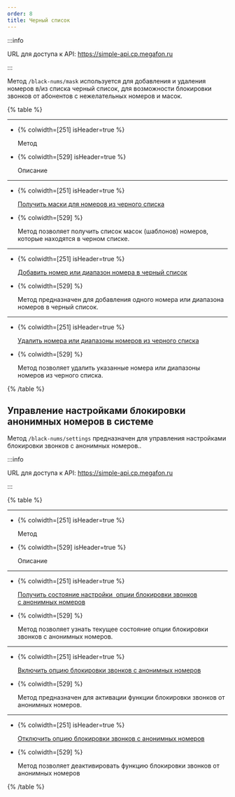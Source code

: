 ```yaml
---
order: 8
title: Черный список
---
```


:::info 

URL для доступа к API: <https://simple-api.cp.megafon.ru>

:::

Метод `/black-nums/mask` используется для добавления и удаления номеров в/из списка черный список, для возможности блокировки звонков от абонентов с нежелательных номеров и масок.

{% table %}

---

*  {% colwidth=[251] isHeader=true %}

   Метод

*  {% colwidth=[529] isHeader=true %}

   Описание

---

*  {% colwidth=[251] isHeader=true %}

   [Получить маски для номеров из черного списка](./poluchenie-spiska-masok-dlya-nomerov-iz-chernogo)

*  {% colwidth=[529] %}

   Метод позволяет получить список масок (шаблонов) номеров, которые находятся в черном списке.

---

*  {% colwidth=[251] isHeader=true %}

   [Добавить номер или диапазон номера в черный список](./dobavit-nomer-ili-diapazon-nomera-v-chernyy-spiso)

*  {% colwidth=[529] %}

   Метод предназначен для добавления одного номера или диапазона номеров в черный список.

---

*  {% colwidth=[251] isHeader=true %}

   [Удалить номера или диапазоны номеров из черного списка](./udalit-nomera-ili-diapazony-nomerov-iz-chernogo-s)

*  {% colwidth=[529] %}

   Метод позволяет удалить указанные номера или диапазоны номеров из черного списка.

{% /table %}

## Управление настройками блокировки анонимных номеров в системе

Метод `/black-nums/settings` предназначен для управления настройками блокировки звонков с анонимных номеров..

:::info 

URL для доступа к API: <https://simple-api.cp.megafon.ru>

:::

{% table %}

---

*  {% colwidth=[251] isHeader=true %}

   Метод

*  {% colwidth=[529] isHeader=true %}

   Описание

---

*  {% colwidth=[251] isHeader=true %}

   [Получить состояние настройки  опции блокировки звонков с анонимных номеров](./blokirovka-zvonkov-s-anonimnykh-nomerov)

*  {% colwidth=[529] %}

   Метод позволяет узнать текущее состояние опции блокировки звонков с анонимных номеров.

---

*  {% colwidth=[251] isHeader=true %}

   [Включить опцию блокировки звонков с анонимных номеров](./vklyuchit-opciyu-blokirovki-zvonkov-s-anonimnykh)

*  {% colwidth=[529] %}

   Метод предназначен для активации функции блокировки звонков от анонимных номеров.

---

*  {% colwidth=[251] isHeader=true %}

   [Отключить опцию блокировки звонков с анонимных номеров](./otklyuchit-opciyu-blokirovki-zvonkov-s-anonimnykh)

*  {% colwidth=[529] %}

   Метод позволяет деактивировать функцию блокировки звонков от анонимных номеров

{% /table %}
